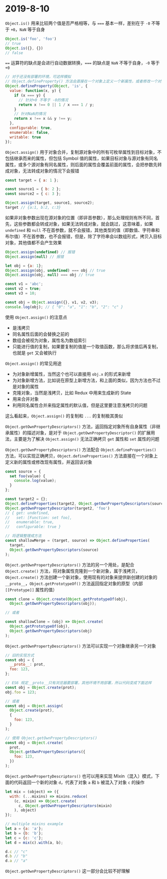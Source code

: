 # 2019-8-10

`Object.is()` 用来比较两个值是否严格相等，与 `===` 基本一样，差别在于 `-0` 不等于 `+0`，`NaN` 等于自身

```JavaScript
Object.is('foo', 'foo')
// true
Object.is({}, {})
// false
```

`==` 运算符的缺点是会进行自动数据转换，`===` 的缺点是 `NaN` 不等于自身，`-0` 等于 `+0`

```JavaScript
// 对于还没有部署的环境，可这样模拟
// Object.defineProperty() 方法会直接在一个对象上定义一个新属性，或者修改一个对象的现有属性， 并返回这个对象
Object.defineProperty(Object, 'is', {
  value: function(x, y) {
    if (x === y) {
      // 针对+0 不等于 -0的情况
      return x !== 0 || 1 / x === 1 / y;
    }
    // 针对NaN的情况
    return x !== x && y !== y;
  },
  configurable: true,
  enumerable: false,
  writable: true
});
```

`Object.assign()` 用于对象合并，复制源对象中的所有可枚举属性到目标对象，不包括继承而来的属性，但包括 Symbol 值的属性，如果目标对象与源对象有同名属性，或多个源对象有同名属性，则后面的属性会覆盖前面的属性，会把参数先转成对象，无法转成对象的情况下会报错

```JavaScript
const target = { a: 1 };

const source1 = { b: 2 };
const source2 = { c: 3 };

Object.assign(target, source1, source2);
target // {a:1, b:2, c:3}
```

如果非对象参数出现在源对象的位置（即非首参数），那么处理规则有所不同，首先，这些参数都会转成对象，如果无法转成对象，就会跳过，这意味着，如果 `undefined` 和 `null` 不在首参数，就不会报错，其他类型的值（即数值、字符串和布尔值）不在首参数，也不会报错，但是，除了字符串会以数组形式，拷贝入目标对象，其他值都不会产生效果

```JavaScript
Object.assign(undefined) // 报错
Object.assign(null) // 报错

let obj = {a: 1};
Object.assign(obj, undefined) === obj // true
Object.assign(obj, null) === obj // true

const v1 = 'abc';
const v2 = true;
const v3 = 10;

const obj = Object.assign({}, v1, v2, v3);
console.log(obj); // { "0": "a", "1": "b", "2": "c" }
```

使用 `Object.assign()` 的注意点

- 是浅拷贝
- 同名属性后面的会替换之前的
- 数组会被视为对象，属性名为数组索引
- 只能进行值的复制，如果要复制的值是一个取值函数，那么将求值后再复制，也就是 `get` 又会被执行

`Object.assign()` 的常见用途

- 为对象新增属性，当然这个也可以直接用 `obj.x` 的形式来新增
- 为对象新增方法，比如说在原型上新增方法，和上面的类似，因为方法也不过是对象的属性
- 克隆对象，当然是浅拷贝，比如 Redux 中用来生成新的 State
- 用来合并对象
- 利用同名属性合并来指定属性的默认值，但是这里要注意浅拷贝的问题

这么看起来，`Object.assign()` 的复制和 `...` 的复制极其类似

`Object.getOwnPropertyDescriptors()` 方法，返回指定对象所有自身属性（非继承属性）的描述对象，是对于 `Object.getOwnPropertyDescriptor()` 的扩展用法，主要是为了解决 `Object.assign()` 无法正确拷贝 `get` 属性和 `set` 属性的问题

`Object.getOwnPropertyDescriptors()` 方法配合 `Object.defineProperties()` 方法，可以实现正确拷贝，`Object.defineProperties()` 方法直接在一个对象上定义新的属性或修改现有属性，并返回该对象

```JavaScript
const source = {
  set foo(value) {
    console.log(value);
  }
};

const target2 = {};
Object.defineProperties(target2, Object.getOwnPropertyDescriptors(source));
Object.getOwnPropertyDescriptor(target2, 'foo')
// { get: undefined,
//   set: [Function: set foo],
//   enumerable: true,
//   configurable: true }

// 将逻辑整理成方法
const shallowMerge = (target, source) => Object.defineProperties(
  target,
  Object.getOwnPropertyDescriptors(source)
);
```

`Object.getOwnPropertyDescriptors()` 方法的另一个用处，是配合 `Object.create()` 方法，将对象属性克隆到一个新对象，属于浅拷贝，`Object.create()` 方法创建一个新对象，使用现有的对象来提供新创建的对象的 `__proto__`，`Object.getPrototypeOf()` 方法返回指定对象的原型（内部 `[[Prototype]]` 属性的值）

```JavaScript
const clone = Object.create(Object.getPrototypeOf(obj),
  Object.getOwnPropertyDescriptors(obj));

// 或者

const shallowClone = (obj) => Object.create(
  Object.getPrototypeOf(obj),
  Object.getOwnPropertyDescriptors(obj)
);
```

`Object.getOwnPropertyDescriptors()` 方法可以实现一个对象继承另一个对象

```JavaScript
// 旧的实现方式
const obj = {
  __proto__: prot,
  foo: 123,
};

// ES6 规定__proto__只有浏览器要部署，其他环境不用部署，所以代码变成下面这样
const obj = Object.create(prot);
obj.foo = 123;

// 或者
const obj = Object.assign(
  Object.create(prot),
  {
    foo: 123,
  }
);

// 使用 Object.getOwnPropertyDescriptors()
const obj = Object.create(
  prot,
  Object.getOwnPropertyDescriptors({
    foo: 123,
  })
);
```

`Object.getOwnPropertyDescriptors()` 也可以用来实现 Mixin（混入）模式，下面的代码返回一个新的对象 `d`，代表了对象 `a` 和 `b` 被混入了对象 `c` 的操作

```JavaScript
let mix = (object) => ({
  with: (...mixins) => mixins.reduce(
    (c, mixin) => Object.create(
      c, Object.getOwnPropertyDescriptors(mixin)
    ), object)
});

// multiple mixins example
let a = {a: 'a'};
let b = {b: 'b'};
let c = {c: 'c'};
let d = mix(c).with(a, b);

d.c // "c"
d.b // "b"
d.a // "a"
```

`Object.getOwnPropertyDescriptors()` 这一部分会比较不好理解
